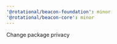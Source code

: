 ```yaml
---
'@rotational/beacon-foundation': minor
'@rotational/beacon-core': minor
---
```


Change package privacy
